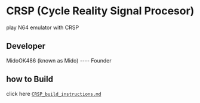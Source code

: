 # CRSP (Cycle Reality Signal Procesor)
play N64 emulator with CRSP

## Developer
MidoOK486 (known as Mido) ---- Founder
## how to Build
click here [`CRSP_build_instructions.md`](./CRSP_build_instructions.md)
